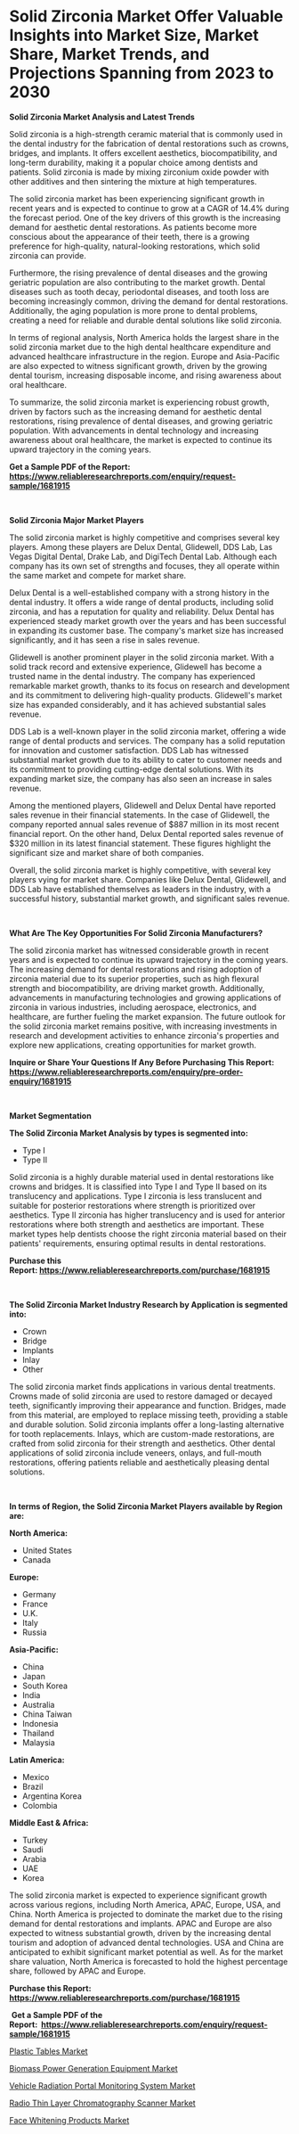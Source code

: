 <p><h1>Solid Zirconia Market Offer Valuable Insights into Market Size, Market Share, Market Trends, and Projections Spanning from 2023 to 2030</h1></p><p><strong>Solid Zirconia Market Analysis and Latest Trends</strong></p>
<p><p>Solid zirconia is a high-strength ceramic material that is commonly used in the dental industry for the fabrication of dental restorations such as crowns, bridges, and implants. It offers excellent aesthetics, biocompatibility, and long-term durability, making it a popular choice among dentists and patients. Solid zirconia is made by mixing zirconium oxide powder with other additives and then sintering the mixture at high temperatures.</p><p>The solid zirconia market has been experiencing significant growth in recent years and is expected to continue to grow at a CAGR of 14.4% during the forecast period. One of the key drivers of this growth is the increasing demand for aesthetic dental restorations. As patients become more conscious about the appearance of their teeth, there is a growing preference for high-quality, natural-looking restorations, which solid zirconia can provide.</p><p>Furthermore, the rising prevalence of dental diseases and the growing geriatric population are also contributing to the market growth. Dental diseases such as tooth decay, periodontal diseases, and tooth loss are becoming increasingly common, driving the demand for dental restorations. Additionally, the aging population is more prone to dental problems, creating a need for reliable and durable dental solutions like solid zirconia.</p><p>In terms of regional analysis, North America holds the largest share in the solid zirconia market due to the high dental healthcare expenditure and advanced healthcare infrastructure in the region. Europe and Asia-Pacific are also expected to witness significant growth, driven by the growing dental tourism, increasing disposable income, and rising awareness about oral healthcare.</p><p>To summarize, the solid zirconia market is experiencing robust growth, driven by factors such as the increasing demand for aesthetic dental restorations, rising prevalence of dental diseases, and growing geriatric population. With advancements in dental technology and increasing awareness about oral healthcare, the market is expected to continue its upward trajectory in the coming years.</p></p>
<p><strong>Get a Sample PDF of the Report:&nbsp; <a href="https://www.reliableresearchreports.com/enquiry/request-sample/1681915">https://www.reliableresearchreports.com/enquiry/request-sample/1681915</a></strong></p>
<p>&nbsp;</p>
<p><strong>Solid Zirconia Major Market Players</strong></p>
<p><p>The solid zirconia market is highly competitive and comprises several key players. Among these players are Delux Dental, Glidewell, DDS Lab, Las Vegas Digital Dental, Drake Lab, and DigiTech Dental Lab. Although each company has its own set of strengths and focuses, they all operate within the same market and compete for market share.</p><p>Delux Dental is a well-established company with a strong history in the dental industry. It offers a wide range of dental products, including solid zirconia, and has a reputation for quality and reliability. Delux Dental has experienced steady market growth over the years and has been successful in expanding its customer base. The company's market size has increased significantly, and it has seen a rise in sales revenue.</p><p>Glidewell is another prominent player in the solid zirconia market. With a solid track record and extensive experience, Glidewell has become a trusted name in the dental industry. The company has experienced remarkable market growth, thanks to its focus on research and development and its commitment to delivering high-quality products. Glidewell's market size has expanded considerably, and it has achieved substantial sales revenue.</p><p>DDS Lab is a well-known player in the solid zirconia market, offering a wide range of dental products and services. The company has a solid reputation for innovation and customer satisfaction. DDS Lab has witnessed substantial market growth due to its ability to cater to customer needs and its commitment to providing cutting-edge dental solutions. With its expanding market size, the company has also seen an increase in sales revenue.</p><p>Among the mentioned players, Glidewell and Delux Dental have reported sales revenue in their financial statements. In the case of Glidewell, the company reported annual sales revenue of $887 million in its most recent financial report. On the other hand, Delux Dental reported sales revenue of $320 million in its latest financial statement. These figures highlight the significant size and market share of both companies.</p><p>Overall, the solid zirconia market is highly competitive, with several key players vying for market share. Companies like Delux Dental, Glidewell, and DDS Lab have established themselves as leaders in the industry, with a successful history, substantial market growth, and significant sales revenue.</p></p>
<p>&nbsp;</p>
<p><strong>What Are The Key Opportunities For Solid Zirconia Manufacturers?</strong></p>
<p><p>The solid zirconia market has witnessed considerable growth in recent years and is expected to continue its upward trajectory in the coming years. The increasing demand for dental restorations and rising adoption of zirconia material due to its superior properties, such as high flexural strength and biocompatibility, are driving market growth. Additionally, advancements in manufacturing technologies and growing applications of zirconia in various industries, including aerospace, electronics, and healthcare, are further fueling the market expansion. The future outlook for the solid zirconia market remains positive, with increasing investments in research and development activities to enhance zirconia's properties and explore new applications, creating opportunities for market growth.</p></p>
<p><strong>Inquire or Share Your Questions If Any Before Purchasing This Report: <a href="https://www.reliableresearchreports.com/enquiry/pre-order-enquiry/1681915">https://www.reliableresearchreports.com/enquiry/pre-order-enquiry/1681915</a></strong></p>
<p>&nbsp;</p>
<p><strong>Market Segmentation</strong></p>
<p><strong>The Solid Zirconia Market Analysis by types is segmented into:</strong></p>
<p><ul><li>Type I</li><li>Type II</li></ul></p>
<p><p>Solid zirconia is a highly durable material used in dental restorations like crowns and bridges. It is classified into Type I and Type II based on its translucency and applications. Type I zirconia is less translucent and suitable for posterior restorations where strength is prioritized over aesthetics. Type II zirconia has higher translucency and is used for anterior restorations where both strength and aesthetics are important. These market types help dentists choose the right zirconia material based on their patients' requirements, ensuring optimal results in dental restorations.</p></p>
<p><strong>Purchase this Report:&nbsp;<a href="https://www.reliableresearchreports.com/purchase/1681915">https://www.reliableresearchreports.com/purchase/1681915</a></strong></p>
<p>&nbsp;</p>
<p><strong>The Solid Zirconia Market Industry Research by Application is segmented into:</strong></p>
<p><ul><li>Crown</li><li>Bridge</li><li>Implants</li><li>Inlay</li><li>Other</li></ul></p>
<p><p>The solid zirconia market finds applications in various dental treatments. Crowns made of solid zirconia are used to restore damaged or decayed teeth, significantly improving their appearance and function. Bridges, made from this material, are employed to replace missing teeth, providing a stable and durable solution. Solid zirconia implants offer a long-lasting alternative for tooth replacements. Inlays, which are custom-made restorations, are crafted from solid zirconia for their strength and aesthetics. Other dental applications of solid zirconia include veneers, onlays, and full-mouth restorations, offering patients reliable and aesthetically pleasing dental solutions.</p></p>
<p>&nbsp;</p>
<p><strong>In terms of Region, the Solid Zirconia Market Players available by Region are:</strong></p>
<p>
    <p> <strong> North America: </strong>
        <ul>
            <li>United States</li>
            <li>Canada</li>
        </ul>
        </p> 
    <p> <strong> Europe: </strong>
        <ul>
            <li>Germany</li>
            <li>France</li>
            <li>U.K.</li>
            <li>Italy</li>
            <li>Russia</li>
        </ul>
        </p> 
    <p> <strong> Asia-Pacific: </strong>
        <ul>
            <li>China</li>
            <li>Japan</li>
            <li>South Korea</li>
            <li>India</li>
            <li>Australia</li>
            <li>China Taiwan</li>
            <li>Indonesia</li>
            <li>Thailand</li>
            <li>Malaysia</li>
        </ul>
        </p> 
    <p> <strong> Latin America: </strong>
        <ul>
            <li>Mexico</li>
            <li>Brazil</li>
            <li>Argentina Korea</li>
            <li>Colombia</li>
        </ul>
        </p> 
    <p> <strong> Middle East & Africa: </strong>
        <ul>
            <li>Turkey</li>
            <li>Saudi</li>
            <li>Arabia</li>
            <li>UAE</li>
            <li>Korea</li>
        </ul>
    </p>
    </p>
<p><p>The solid zirconia market is expected to experience significant growth across various regions, including North America, APAC, Europe, USA, and China. North America is projected to dominate the market due to the rising demand for dental restorations and implants. APAC and Europe are also expected to witness substantial growth, driven by the increasing dental tourism and adoption of advanced dental technologies. USA and China are anticipated to exhibit significant market potential as well. As for the market share valuation, North America is forecasted to hold the highest percentage share, followed by APAC and Europe.</p></p>
<p><strong>Purchase this Report: <a href="https://www.reliableresearchreports.com/purchase/1681915">https://www.reliableresearchreports.com/purchase/1681915</a></strong></p>
<p>&nbsp;<strong>Get a Sample PDF of the Report:&nbsp;&nbsp;<a href="https://www.reliableresearchreports.com/enquiry/request-sample/1681915">https://www.reliableresearchreports.com/enquiry/request-sample/1681915</a></strong></p>
<p><strong></strong></p>
<p><p><a href="https://medium.com/@williambatz97/plastic-tables-market-size-growth-forecast-2023-2030-f53e78d8e415">Plastic Tables Market</a></p><p><a href="https://www.linkedin.com/pulse/biomass-power-generation-equipment-market-size-share/">Biomass Power Generation Equipment Market</a></p><p><a href="https://www.linkedin.com/pulse/decoding-vehicle-radiation-portal-monitoring-system-market-deep/">Vehicle Radiation Portal Monitoring System Market</a></p><p><a href="https://www.linkedin.com/pulse/radio-thin-layer-chromatography-scanner-market-size-share/">Radio Thin Layer Chromatography Scanner Market</a></p><p><a href="https://medium.com/@othaleffler644/face-whitening-products-market-size-growth-forecast-2023-2030-0988c3b9acb1">Face Whitening Products Market</a></p></p>